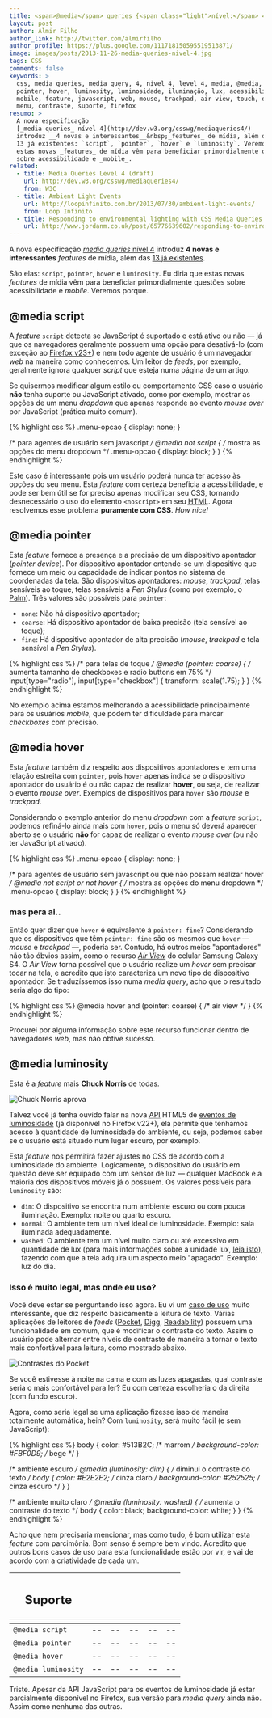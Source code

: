 ```yaml
---
title: <span>@media</span> queries {<span class="light">nível:</span> 4}
layout: post
author: Almir Filho
author_link: http://twitter.com/almirfilho
author_profile: https://plus.google.com/111718150595519513871/
image: images/posts/2013-11-26-media-queries-nivel-4.jpg
tags: CSS
comments: false
keywords: >
  css, media queries, media query, 4, nivel 4, level 4, media, @media, script,
  pointer, hover, luminosity, luminosidade, iluminação, lux, acessibilidade,
  mobile, feature, javascript, web, mouse, trackpad, air view, touch, dropdown,
  menu, contraste, suporte, firefox
resumo: >
  A nova especificação
  [_media queries_ nível 4](http://dev.w3.org/csswg/mediaqueries4/)
  introduz __4 novas e interessantes__&nbsp;_features_ de mídia, além das
  13 já existentes: `script`, `pointer`, `hover` e `luminosity`. Veremos que
  estas novas _features_ de mídia vêm para beneficiar primordialmente questões
  sobre acessibilidade e _mobile_.
related:
  - title: Media Queries Level 4 (draft)
    url: http://dev.w3.org/csswg/mediaqueries4/
    from: W3C
  - title: Ambient Light Events
    url: http://loopinfinito.com.br/2013/07/30/ambient-light-events/
    from: Loop Infinito
  - title: Responding to environmental lighting with CSS Media Queries Level 4
    url: http://www.jordanm.co.uk/post/65776639602/responding-to-environmental-lighting-with-css-media
---
```


A nova especificação
[_media queries_ nível 4](http://dev.w3.org/csswg/mediaqueries4/)
introduz __4 novas e interessantes__&nbsp;_features_ de mídia, além das
[13 já existentes](http://www.w3.org/TR/css3-mediaqueries/).

São elas: `script`, `pointer`, `hover` e `luminosity`. Eu diria que estas novas
_features_ de mídia vêm para beneficiar primordialmente questões sobre
acessibilidade e _mobile_. Veremos porque.

## @media script

A _feature_&nbsp;`script` detecta se JavaScript é suportado e está ativo ou não
— já que os navegadores geralmente possuem uma opção para desativá-lo (com
exceção ao [Firefox v23+](http://www.mozilla.org/en-US/firefox/23.0/releasenotes/))
e nem todo agente de usuário é um navegador _web_ na maneira como conhecemos. Um
leitor de _feeds_, por exemplo, geralmente ignora qualquer _script_ que esteja
numa página de um artigo.

Se quisermos modificar algum estilo ou comportamento CSS caso o usuário __não__
tenha suporte ou JavaScript ativado, como por exemplo, mostrar as opções de um
menu _dropdown_ que apenas responde ao evento _mouse over_ por JavaScript
(prática muito comum).

{% highlight css %}
.menu-opcao {
    display: none;
}

/* para agentes de usuário sem javascript */
@media not script {
    /* mostra as opções do menu dropdown */
    .menu-opcao {
        display: block;
    }
}
{% endhighlight %}

Este caso é interessante pois um usuário poderá nunca ter acesso às opções do
seu menu. Esta _feature_ com certeza beneficia a acessibilidade, e pode ser bem
útil se for preciso apenas modificar seu CSS, tornando desnecessário o uso do
elemento `<noscript>` em seu <abbr title="HyperText Markup Language">HTML</abbr>.
Agora resolvemos esse problema __puramente com CSS__. _How nice!_

## @media pointer

Esta _feature_ fornece a presença e a precisão de um dispositivo apontador
(<em>pointer device</em>). Por dispositivo apontador entende-se um dispositivo
que fornece um meio ou capacidade de indicar pontos no sistema de coordenadas da
tela. São disposivitos apontadores: _mouse_, _trackpad_, telas sensíveis ao
toque, telas sensíveis a _Pen Stylus_ (como por exemplo, o
[Palm](http://en.wikipedia.org/wiki/Palm_PDA)). Três valores são possíveis para
`pointer`:

- `none`: Não há dispositivo apontador;
- `coarse`: Há dispositivo apontador de baixa precisão (tela sensível ao toque);
- `fine`: Há dispositivo apontador de alta precisão (<em>mouse</em>, _trackpad_
e tela sensível a _Pen Stylus_).

{% highlight css %}
/* para telas de toque */
@media (pointer: coarse) {
    /* aumenta tamanho de checkboxes e radio buttons em 75% */
    input[type="radio"],
    input[type="checkbox"] {
        transform: scale(1.75);
    }
}
{% endhighlight %}

No exemplo acima estamos melhorando a acessibilidade principalmente para os
usuários _mobile_, que podem ter dificuldade para marcar _checkboxes_ com
precisão.

## @media hover

Esta _feature_ também diz respeito aos dispositivos apontadores e tem uma
relação estreita com `pointer`, pois `hover` apenas indica se o dispositivo
apontador do usuário é ou não capaz de realizar __hover__, ou seja, de realizar
o evento _mouse over_. Exemplos de dispositivos para `hover` são _mouse_ e
_trackpad_.

Considerando o exemplo anterior do menu _dropdown_ com a
_feature_&nbsp;`script`, podemos refiná-lo ainda mais com `hover`, pois o menu
só deverá aparecer aberto se o usuário __não__ for capaz de realizar o evento
_mouse over_ (ou não ter JavaScript ativado).

{% highlight css %}
.menu-opcao {
    display: none;
}

/* para agentes de usuário sem javascript ou que não possam realizar hover */
@media not script or not hover {
    /* mostra as opções do menu dropdown */
    .menu-opcao {
        display: block;
    }
}
{% endhighlight %}

### mas pera ai..

Então quer dizer que `hover` é equivalente à `pointer: fine`? Considerando que
os dispositivos que têm `pointer: fine` são os mesmos que `hover` — _mouse_ e
_trackpad_ —, poderia ser. Contudo, há outros meios "apontadores" não tão óbvios
assim, como o recurso [_Air View_](http://www.youtube.com/watch?v=6_L8j8P3oi8)
do celular Samsung Galaxy S4. O _Air View_ torna possível que o usuário realize
um _hover_ sem precisar tocar na tela, e acredito que isto caracteriza um novo
tipo de dispositivo apontador. Se traduzíssemos isso numa _media query_, acho
que o resultado seria algo do tipo:

{% highlight css %}
@media hover and (pointer: coarse) {
    /* air view */
}
{% endhighlight %}

Procurei por alguma informação sobre este recurso funcionar dentro de
navegadores _web_, mas não obtive sucesso.

## @media luminosity

Esta é a _feature_ mais __Chuck Norris__ de todas.

![Chuck Norris aprova](/images/posts/2013-11-26-chuck-norris.jpg "Chuck Norris Aprova")

Talvez você já tenha ouvido falar na nova
<abbr title="Application Programming Interface">API</abbr> HTML5 de
[eventos de luminosidade](http://loopinfinito.com.br/2013/07/30/ambient-light-events/)
(já disponível no Firefox v22+), ela permite que tenhamos acesso à quantidade de
luminosidade do ambiente, ou seja, podemos saber se o usuário está situado num
lugar escuro, por exemplo.

Esta _feature_ nos permitirá fazer ajustes no CSS de acordo com a luminosidade
do ambiente. Logicamente, o dispositivo do usuário em questão deve ser equipado
com um sensor de luz — qualquer MacBook e a maioria dos dispositivos móveis já o
possuem. Os valores possíveis para `luminosity` são:

- `dim`: O dispositivo se encontra num ambiente escuro ou com pouca
iluminação. Exemplo: noite ou quarto escuro.
- `normal`: O ambiente tem um nível ideal de luminosidade. Exemplo: sala
iluminada adequadamente.
- `washed`: O ambiente tem um nível muito claro ou até excessivo em quantidade
de lux (para mais informações sobre a unidade lux,
[leia isto](http://loopinfinito.com.br/2013/07/30/ambient-light-events/)),
fazendo com que a tela adquira um aspecto meio "apagado". Exemplo: luz do dia.

### Isso é muito legal, mas onde eu uso?

Você deve estar se perguntando isso agora. Eu vi um
[caso de uso](http://www.jordanm.co.uk/post/65776639602/responding-to-environmental-lighting-with-css-media)
muito interessante, que diz respeito basicamente a leitura de texto. Várias
aplicações de leitores de _feeds_
([Pocket](https://itunes.apple.com/br/app/pocket-formerly-read-it-later/id309601447),
[Digg](https://itunes.apple.com/ca/app/digg/id362872995),
[Readability](https://itunes.apple.com/ca/app/readability/id460156587)) possuem
uma funcionalidade em comum, que é modificar o contraste do texto. Assim o
usuário pode alternar entre níveis de contraste de maneira a tornar o texto mais
confortável para leitura, como mostrado abaixo.

<picture>
	<img class="bordered"
	     alt="Contrastes do Pocket"
	     title="Contrastes do Pocket"
	     src="/images/posts/2013-11-26-pocket-prints.jpg" />
</picture>

Se você estivesse à noite na cama e com as luzes apagadas, qual contraste seria
o mais confortável para ler? Eu com certeza escolheria o da direita (com fundo
escuro).

Agora, como seria legal se uma aplicação fizesse isso de maneira totalmente
automática, hein? Com `luminosity`, será muito fácil (e sem JavaScript):

{% highlight css %}
body {
    color: #513B2C; /* marrom */
    background-color: #FBF0D9; /* bege */
}

/* ambiente escuro */
@media (luminosity: dim) {
    /* diminui o contraste do texto */
    body {
        color: #E2E2E2; /* cinza claro */
        background-color: #252525; /* cinza escuro */
    }
}

/* ambiente muito claro */
@media (luminosity: washed) {
    /* aumenta o contraste do texto */
    body {
        color: black;
        background-color: white;
    }
}
{% endhighlight %}

Acho que nem precisaria mencionar, mas como tudo, é bom utilizar esta _feature_
com parcimônia. Bom senso é sempre bem vindo. Acredito que outros bons casos de
uso para esta funcionalidade estão por vir, e vai de acordo com a criatividade
de cada um.

<table class="support">
    <thead>
        <tr>
            <th class="subject"><h2>Suporte</h2></th>
            <th class="browser chrome"><div class="i"></div></th>
            <th class="browser safari"><div class="i"></div></th>
            <th class="browser firefox"><div class="i"></div></th>
            <th class="browser ie"><div class="i"></div></th>
            <th class="browser opera"><div class="i"></div></th>
        </tr>
        <tr>
            <th></th>
            <th colspan="5" class="base"></th>
        </tr>
    </thead>
    <tbody>
        <tr>
            <td class="property"><code>@media script</code></td>
            <td>--</td>
            <td>--</td>
            <td>--</td>
            <td>--</td>
            <td>--</td>
        </tr>
        <tr>
            <td class="property"><code>@media pointer</code></td>
            <td>--</td>
            <td>--</td>
            <td>--</td>
            <td>--</td>
            <td>--</td>
        </tr>
        <tr>
            <td class="property"><code>@media hover</code></td>
            <td>--</td>
            <td>--</td>
            <td>--</td>
            <td>--</td>
            <td>--</td>
        </tr>
        <tr>
            <td class="property"><code>@media luminosity</code></td>
            <td>--</td>
            <td>--</td>
            <td>--</td>
            <td>--</td>
            <td>--</td>
        </tr>
    </tbody>
</table>

Triste. Apesar da API JavaScript para os eventos de luminosidade já estar
parcialmente disponível no Firefox, sua versão para _media query_ ainda não.
Assim como nenhuma das outras.